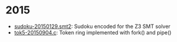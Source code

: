 
# 2015

* [sudoku-20150129.smt2](sudoku-20150129.smt2): Sudoku encoded for the Z3 SMT solver
* [tok5-20150904.c](tok5-20150904.c): Token ring implemented with fork() and pipe()

